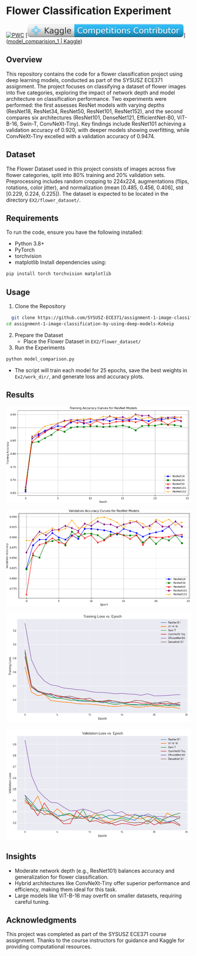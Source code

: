 # Flower Classification Experiment
[![PWC](https://img.shields.io/endpoint.svg?url=https://paperswithcode.com/badge/video-rag-visually-aligned-retrieval/zero-shot-video-question-answer-on-video-mme)](https://paperswithcode.com/sota/zero-shot-video-question-answer-on-video-mme)
[![PWC](https://github.com/spider-man-tm/kaggle-badges/raw/main/docs/images/badges/Contributor/plastic-white.svg)]([model_comparision_1 | Kaggle](https://www.kaggle.com/code/ko0kip/model-comparision-1/edit))
## Overview
This repository contains the code for a flower classification project using deep learning models, conducted as part of the SYSUSZ ECE371 assignment. The project focuses on classifying a dataset of flower images into five categories, exploring the impact of network depth and model architecture on classification performance. Two experiments were performed: the first assesses ResNet models with varying depths (ResNet18, ResNet34, ResNet50, ResNet101, ResNet152), and the second compares six architectures (ResNet101, DenseNet121, EfficientNet-B0, ViT-B-16, Swin-T, ConvNeXt-Tiny). Key findings include ResNet101 achieving a validation accuracy of 0.920, with deeper models showing overfitting, while ConvNeXt-Tiny excelled with a validation accuracy of 0.9474.

## Dataset
The Flower Dataset used in this project consists of images across five flower categories, split into 80% training and 20% validation sets. Preprocessing includes random cropping to 224x224, augmentations (flips, rotations, color jitter), and normalization (mean [0.485, 0.456, 0.406], std [0.229, 0.224, 0.225]). The dataset is expected to be located in the directory `EX2/flower_dataset/`.

## Requirements
To run the code, ensure you have the following installed:
- Python 3.8+
- PyTorch 
- torchvision
- matplotlib
Install dependencies using:
```bash
pip install torch torchvision matplotlib
```

## Usage
1. Clone the Repository
```bash
  git clone https://github.com/SYSUSZ-ECE371/assignment-1-image-classification-by-using-deep-models-Kokeip.git
cd assignment-1-image-classification-by-using-deep-models-Kokeip
```
2. Prepare the Dataset
   - Place the Flower Dataset in `EX2/flower_dataset/`
3. Run the Experiments
```bash
python model_comparison.py
```
- The script will train each model for 25 epochs, save the best weights in `Ex2/work_dir/`, and generate loss and accuracy plots.
## Results
  ![figure1](Ex2/train_acc.png "train_acc")
  
  ![figure2](Ex2/val_acc.png "val_acc")
  
![figure3](Ex2/train_loss_modalcomparision.png "train_loss_modalcomparision")

  ![figure4](Ex2/val_loss_modalcomparision.png "val_loss_modalcomparision")
  ## Insights
  - Moderate network depth (e.g., ResNet101) balances accuracy and generalization for flower classification.
  - Hybrid architectures like ConvNeXt-Tiny offer superior performance and efficiency, making them ideal for this task.
  - Large models like ViT-B-16 may overfit on smaller datasets, requiring careful tuning.
  ## Acknowledgments
  This project was completed as part of the SYSUSZ ECE371 course assignment. Thanks to the course instructors for guidance and Kaggle for providing computational resources.
